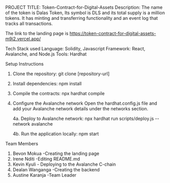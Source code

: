 PROJECT TITLE: Token-Contract-for-Digital-Assets
Description: The name of the token is Dalas Token, Its symbol is DLS and its total supply is a million tokens. 
It has minting and transferring functionality and an event log that tracks all transactions.

The link to the landing page is https://token-contract-for-digital-assets-m9i2.vercel.app/ 

Tech Stack used
Language: Solidity, Javascript
Framework: React, Avalanche, and Node.js
Tools: Hardhat

Setup Instructions
1. Clone the repository:
git clone [repository-url]

2. ​Install dependencies:
npm install

3. ​Compile the contracts:
npx hardhat compile

4. ​Configure the Avalanche network
​Open the hardhat.config.js file and add your Avalanche network details under the networks section.

   ​4a. Deploy to Avalanche network:
   npx hardhat run scripts/deploy.js --network avalanche
   
   4b. ​Run the application locally:
   npm start   

Team Members
1. Bevon Mokua -Creating the landing page
2. Irene Nditi -Editing README.md
3. Kevin Kyuli - Deploying to the Avalanche C-chain
4. Dealan Wanganga -Creating the backend
6. Austine Karanja -Team Leader
   


